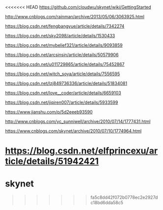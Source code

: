 <<<<<<< HEAD
https://github.com/cloudwu/skynet/wiki/GettingStarted

http://www.cnblogs.com/rainman/archive/2013/05/06/3063925.html

https://blog.csdn.net/fengbangyue/article/details/7342274

https://blog.csdn.net/sky2098/article/details/1530433

https://blog.csdn.net/mybelief321/article/details/9093859

https://blog.csdn.net/arcsinsin/article/details/50579906

https://blog.csdn.net/u011729865/article/details/75452867

https://blog.csdn.net/witch_soya/article/details/7556595

https://blog.csdn.net/lzj849736336/article/details/51834081

https://blog.csdn.net/love__coder/article/details/6659103

https://blog.csdn.net/jiqiren007/article/details/5933599


https://www.jianshu.com/p/5d2eeeb93590

http://www.cnblogs.com/yc_sunniwell/archive/2010/07/14/1777431.html

https://www.cnblogs.com/skynet/archive/2010/07/10/1774964.html

https://blog.csdn.net/elfprincexu/article/details/51942421
=======
# skynet 
>>>>>>> fa5c8dd42f072b0778ec2e2927dc18bd6dda58c5
